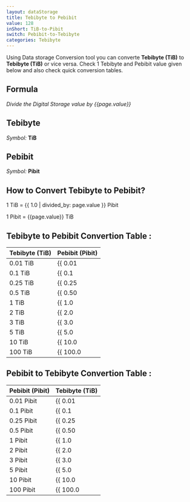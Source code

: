 ```yaml
---
layout: dataStorage
title: Tebibyte to Pebibit
value: 128
inShort: TiB-to-Pibit
switch: Pebibit-to-Tebibyte
categories: Tebibyte
---
```


Using Data storage Conversion tool you can converte **Tebibyte (TiB)** to **Tebibyte (TiB)** or vice versa. Check 1 Tebibyte and Pebibit value given below and also check quick conversion tables.

## Formula
*Divide the Digital Storage value by {{page.value}}*

## Tebibyte
*Symbol:* **TiB**

## Pebibit
*Symbol:* **Pibit**

## How to Convert Tebibyte to Pebibit?

1 TiB = {{ 1.0 | divided_by: page.value }} Pibit

1 Pibit = {{page.value}} TiB


## Tebibyte to Pebibit Convertion Table :

| Tebibyte (TiB) | Pebibit (Pibit) |
| ---- | ---- |
| 0.01 TiB | {{ 0.01 | divided_by: page.value }} Pibit |
| 0.1 TiB | {{ 0.1 | divided_by: page.value }} Pibit |
| 0.25 TiB | {{ 0.25 | divided_by: page.value }} Pibit |
| 0.5 TiB | {{ 0.50 | divided_by: page.value }} Pibit |
| 1 TiB | {{ 1.0 | divided_by: page.value }} Pibit |
| 2 TiB | {{ 2.0 | divided_by: page.value }} Pibit |
| 3 TiB | {{ 3.0 | divided_by: page.value }} Pibit |
| 5 TiB | {{ 5.0 | divided_by: page.value }} Pibit |
| 10 TiB | {{ 10.0 | divided_by: page.value }} Pibit |
| 100 TiB | {{ 100.0 | divided_by: page.value }} Pibit |

## Pebibit to Tebibyte Convertion Table :

| Pebibit (Pibit) | Tebibyte (TiB) |
| ---- | ---- |
| 0.01 Pibit | {{ 0.01 | times: page.value }} TiB |
| 0.1 Pibit | {{ 0.1 | times: page.value }} TiB |
| 0.25 Pibit | {{ 0.25 | times: page.value }} TiB |
| 0.5 Pibit | {{ 0.50 | times: page.value }} TiB |
| 1 Pibit | {{ 1.0 | times: page.value }} TiB |
| 2 Pibit | {{ 2.0 | times: page.value }} TiB |
| 3 Pibit | {{ 3.0 | times: page.value }} TiB |
| 5 Pibit | {{ 5.0 | times: page.value }} TiB |
| 10 Pibit | {{ 10.0 | times: page.value }} TiB |
| 100 Pibit | {{ 100.0 | times: page.value }} TiB |


<script>
document.getElementById('selectInput')[17].selected = true
document.getElementById('selectOutput')[19].selected = true
</script>
